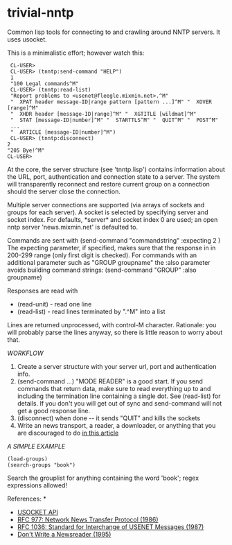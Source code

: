 # trivial-nntp
Common lisp tools for connecting to and crawling around NNTP servers.  It uses usocket.

This is a minimalistic effort; however watch this:
    
     CL-USER> 
     CL-USER> (tnntp:send-command "HELP")
     1
     "100 Legal commands^M"
     CL-USER> (tnntp:read-list)
     "Report problems to <usenet@fleegle.mixmin.net>.^M"
     "  XPAT header message-ID|range pattern [pattern ...]^M" "  XOVER [range]^M"
     "  XHDR header [message-ID|range]^M" "  XGTITLE [wildmat]^M"
     "  STAT [message-ID|number]^M" "  STARTTLS^M" "  QUIT^M" "  POST^M"
     ...
     "  ARTICLE [message-ID|number]^M")
     CL-USER> (tnntp:disconnect)
    2
    "205 Bye!^M"
    CL-USER>

At the core, the server structure (see 'tnntp.lisp') contains information about the URL, port, authentication and connection state to a server.  The system will transparently reconnect and restore current group on a connection should the server close the connection.

Multiple server connections are supported (via arrays of sockets and groups for each server).  A socket is selected by specifying server and socket index.  For defaults, \*server\* and socket index 0 are used; an open nntp server 'news.mixmin.net' is defaulted to.

Commands are sent with
    (send-command "commandstring" :expecting 2 )
The expecting parameter, if specified, makes sure that the response in in 200-299 range (only first digit is checked).
For commands with an additional parameter such as "GROUP groupname" the :also parameter avoids building command strings:
    (send-command "GROUP" :also groupname) 

Responses are read with

- (read-unit) - read one line
- (read-list) - read lines terminated by ".^M" into a list

Lines are returned unprocessed, with control-M character.  Rationale: you will probably parse the lines anyway, so there is little reason to worry about that.

*WORKFLOW*

1. Create a server structure with your server url, port and authentication info.
2. (send-command ...) "MODE READER" is a good start.  If you send commands that return data, make sure to read everything up to and including the termination line containing a single dot.  See (read-list) for details.  If you don't you will get out of sync and send-command will not get a good response line.
3. (disconnect) when done -- it sends "QUIT" and kills the sockets
4. Write an news transport, a reader, a downloader, or anything that you are discouraged to do [in this article](http://newsreaders.com/misc/twpierce/news/newsreader-manifesto.html)

*A SIMPLE EXAMPLE*

    (load-groups)
    (search-groups "book")

Search the grouplist for anything containing the word 'book'; regex expressions allowed!

References:
* 
* [USOCKET API](http://quickdocs.org/usocket/api)
* [RFC 977: Network News Transfer Protocol (1986)](http://newsreaders.com/misc/twpierce/news/rfc977.html)
* [RFC 1036: Standard for Interchange of USENET Messages (1987)](http://newsreaders.com/misc/twpierce/news/rfc1036.html)
* [Don't Write a Newsreader (1995)](http://newsreaders.com/misc/twpierce/news/newsreader-manifesto.html)
